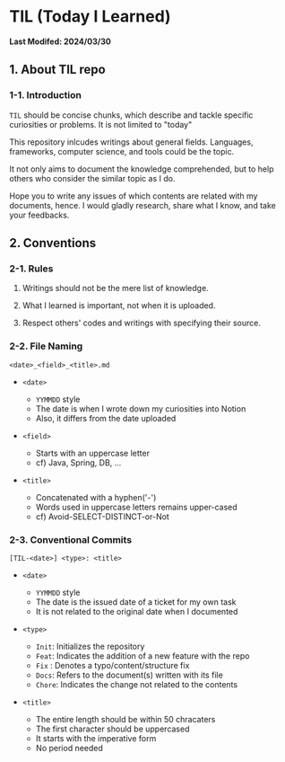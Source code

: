 # TIL (Today I Learned)

**Last Modifed: 2024/03/30**

## 1. About TIL repo

### 1-1. Introduction

`TIL` should be concise chunks, which describe and tackle specific curiosities or problems. It is not limited to "today"

This repository inlcudes writings about general fields. Languages, frameworks, computer science, and tools could be the topic.

It not only aims to document the knowledge comprehended, but to help others who consider the similar topic as I do.

Hope you to write any issues of which contents are related with my documents, hence. I would gladly research, share what I know, and take your feedbacks.

## 2. Conventions

### 2-1. Rules

1. Writings should not be the mere list of knowledge.

2. What I learned is important, not when it is uploaded. 

3. Respect others' codes and writings with specifying their source.

### 2-2. File Naming

`<date>_<field>_<title>.md`

- `<date>` 
    
    - `YYMMDD` style
    - The date is when I wrote down my curiosities into Notion
    - Also, it differs from the date uploaded

- `<field>`

    - Starts with an uppercase letter
    - cf) Java, Spring, DB, ...

- `<title>`

    - Concatenated with a hyphen('-')
    - Words used in uppercase letters remains upper-cased
    - cf) Avoid-SELECT-DISTINCT-or-Not

### 2-3. Conventional Commits

`[TIL-<date>] <type>: <title>`

- `<date>`
    - `YYMMDD` style
    - The date is the issued date of a ticket for my own task
    - It is not related to the original date when I documented 

- `<type>`
    - `Init`: Initializes the repository
    - `Feat`: Indicates the addition of a new feature with the repo
    - `Fix` : Denotes a typo/content/structure fix
    - `Docs`: Refers to the document(s) written with its file
    - `Chore`: Indicates the change not related to the contents

- `<title>`
    - The entire length should be within 50 chracaters
    - The first character should be uppercased
    - It starts with the imperative form
    - No period needed
